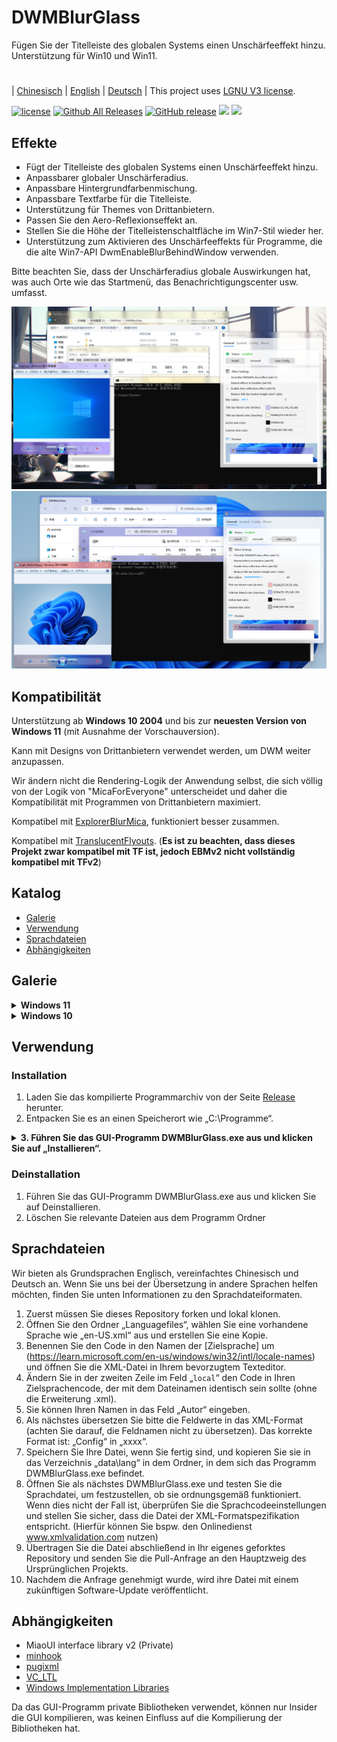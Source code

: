 # DWMBlurGlass
Fügen Sie der Titelleiste des globalen Systems einen Unschärfeeffekt hinzu. Unterstützung für Win10 und Win11.

#
| [Chinesisch](/README_ZH.md) | [English](/README.md) | [Deutsch](/README_DE.md) |
This project uses [LGNU V3 license](/COPYING.LESSER).

[![license](https://img.shields.io/github/license/Maplespe/DWMBlurGlass.svg)](https://www.gnu.org/licenses/lgpl-3.0.en.html)
[![Github All Releases](https://img.shields.io/github/downloads/Maplespe/DWMBlurGlass/total.svg)](https://github.com/Maplespe/DWMBlurGlass/releases)
[![GitHub release](https://img.shields.io/github/release/Maplespe/DWMBlurGlass.svg)](https://github.com/Maplespe/DWMBlurGlass/releases/latest)
<img src="https://img.shields.io/badge/language-c++-F34B7D.svg"/>
<img src="https://img.shields.io/github/last-commit/Maplespe/DWMBlurGlass.svg"/>  

## Effekte
* Fügt der Titelleiste des globalen Systems einen Unschärfeeffekt hinzu.
* Anpassbarer globaler Unschärferadius.
* Anpassbare Hintergrundfarbenmischung.
* Anpassbare Textfarbe für die Titelleiste.
* Unterstützung für Themes von Drittanbietern.
* Passen Sie den Aero-Reflexionseffekt an.
* Stellen Sie die Höhe der Titelleistenschaltfläche im Win7-Stil wieder her.
* Unterstützung zum Aktivieren des Unschärfeeffekts für Programme, die die alte Win7-API DwmEnableBlurBehindWindow verwenden.

Bitte beachten Sie, dass der Unschärferadius globale Auswirkungen hat, was auch Orte wie das Startmenü, das Benachrichtigungscenter usw. umfasst.

![image](/Screenshot/001911.png)
![image](/Screenshot/10307.png)

## Kompatibilität
Unterstützung ab **Windows 10 2004** und bis zur **neuesten Version von Windows 11** (mit Ausnahme der Vorschauversion).

Kann mit Designs von Drittanbietern verwendet werden, um DWM weiter anzupassen.

Wir ändern nicht die Rendering-Logik der Anwendung selbst, die sich völlig von der Logik von "MicaForEveryone" unterscheidet und daher die Kompatibilität mit Programmen von Drittanbietern maximiert.

Kompatibel mit [ExplorerBlurMica](https://github.com/Maplespe/ExplorerBlurMica), funktioniert besser zusammen.

Kompatibel mit [TranslucentFlyouts](https://github.com/ALTaleX531/TranslucentFlyouts). (**Es ist zu beachten, dass dieses Projekt zwar kompatibel mit TF ist, jedoch EBMv2 nicht vollständig kompatibel mit TFv2**)

## Katalog
- [Galerie](#Galerie)
- [Verwendung](#Verwendung)
- [Sprachdateien](#Sprachdateien)
- [Abhängigkeiten](#Abhängigkeiten)

## Galerie
<details><summary><b>Windows 11</b></summary>
  
![image](/Screenshot/10307.png)

> Aktivieren Sie „DWMAPI-Mica-Effekt überschreiben (Win11)“

![image](/Screenshot/013521.png)
</details>

<details><summary><b>Windows 10</b></summary>

![image](/Screenshot/001911.png)

Verwendung von Themes von Drittanbietern

> Aktivieren Sie „Effekte auf Ränder erweitern (Win10)“

> Aktivieren Sie „Aero-Reflexionseffekt (Win10)“

> Aktivieren Sie „Höhe der Titelleistenschaltfläche reduzieren (Win7-Stil)“

![image](/Screenshot/025454_DE.png)

</details>

## Verwendung

### Installation
1. Laden Sie das kompilierte Programmarchiv von der Seite [Release](https://github.com/Maplespe/DWMBlurGlass/releases) herunter.
2. Entpacken Sie es an einen Speicherort wie „C:\Programme“.
<details><summary><b>3. Führen Sie das GUI-Programm DWMBlurGlass.exe aus und klicken Sie auf „Installieren“.</b></summary>

![image](/Screenshot/012746.png)

>Wenn die Meldung „Installation war erfolgreich!“ erscheint - Sie aber noch keine gültige Symboldatei heruntergeladen haben, laden Sie diese bitte unter Reiter „Symbole“ herunter, erst dann kann DWMBlurGlass verwendet werden.

>**Beachten Sie, dass Sie in Zukunft möglicherweise ähnliche Benachrichtigungen erhalten, insbesondere nach Systemaktualisierungen.**

![image](/Screenshot/012924.png)

</details>

### Deinstallation
1. Führen Sie das GUI-Programm DWMBlurGlass.exe aus und klicken Sie auf Deinstallieren.
2. Löschen Sie relevante Dateien aus dem Programm Ordner

## Sprachdateien
Wir bieten als Grundsprachen Englisch, vereinfachtes Chinesisch und Deutsch an.
Wenn Sie uns bei der Übersetzung in andere Sprachen helfen möchten, finden Sie unten Informationen zu den Sprachdateiformaten.

1. Zuerst müssen Sie dieses Repository forken und lokal klonen.
2. Öffnen Sie den Ordner „Languagefiles“, wählen Sie eine vorhandene Sprache wie „en-US.xml“ aus und erstellen Sie eine Kopie.
3. Benennen Sie den Code in den Namen der [Zielsprache] um (https://learn.microsoft.com/en-us/windows/win32/intl/locale-names) und öffnen Sie die XML-Datei in Ihrem bevorzugtem Texteditor.
4. Ändern Sie in der zweiten Zeile im Feld „`local`“ den Code in Ihren Zielsprachencode, der mit dem Dateinamen identisch sein sollte (ohne die Erweiterung .xml).
5. Sie können Ihren Namen in das Feld „Autor“ eingeben.
6. Als nächstes übersetzen Sie bitte die Feldwerte in das XML-Format (achten Sie darauf, die Feldnamen nicht zu übersetzen).
Das korrekte Format ist: „<config>Config</config>“ in „<config>xxxx</config>“.
7. Speichern Sie Ihre Datei, wenn Sie fertig sind, und kopieren Sie sie in das Verzeichnis „data\lang“ in dem Ordner, in dem sich das Programm DWMBlurGlass.exe befindet.
8. Öffnen Sie als nächstes DWMBlurGlass.exe und testen Sie die Sprachdatei, um festzustellen, ob sie ordnungsgemäß funktioniert. Wenn dies nicht der Fall ist, überprüfen Sie die Sprachcodeeinstellungen und stellen Sie sicher, dass die Datei der XML-Formatspezifikation entspricht. (Hierfür können Sie bspw. den Onlinedienst www.xmlvalidation.com nutzen)
9. Übertragen Sie die Datei abschließend in Ihr eigenes geforktes Repository und senden Sie die Pull-Anfrage an den Hauptzweig des Ursprünglichen Projekts.
10. Nachdem die Anfrage genehmigt wurde, wird ihre Datei mit einem zukünftigen Software-Update veröffentlicht.
   

## Abhängigkeiten
* MiaoUI interface library v2 (Private)
* [minhook](https://github.com/m417z/minhook)
* [pugixml](https://github.com/zeux/pugixml)
* [VC_LTL](https://github.com/Chuyu-Team/VC-LTL5)
* [Windows Implementation Libraries](https://github.com/Microsoft/wil)

Da das GUI-Programm private Bibliotheken verwendet, können nur Insider die GUI kompilieren, was keinen Einfluss auf die Kompilierung der Bibliotheken hat.
